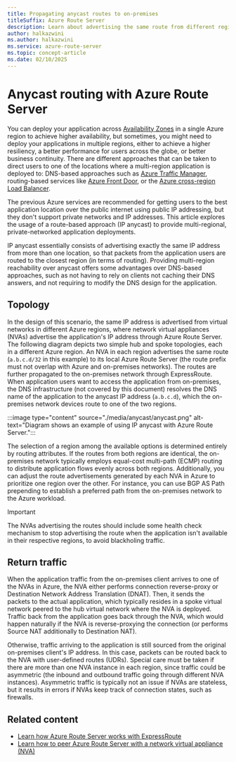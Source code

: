 ```yaml
---
title: Propagating anycast routes to on-premises
titleSuffix: Azure Route Server
description: Learn about advertising the same route from different regions with Azure Route Server.
author: halkazwini
ms.author: halkazwini
ms.service: azure-route-server
ms.topic: concept-article
ms.date: 02/10/2025
---
```


# Anycast routing with Azure Route Server

You can deploy your application across [Availability Zones](../reliability/availability-zones-overview.md?toc=/azure/route-server/toc.json) in a single Azure region to achieve higher availability, but sometimes, you might need to deploy your applications in multiple regions, either to achieve a higher resiliency, a better performance for users across the globe, or better business continuity. There are different approaches that can be taken to direct users to one of the locations where a multi-region application is deployed to: DNS-based approaches such as [Azure Traffic Manager](../traffic-manager/traffic-manager-overview.md?toc=/azure/route-server/toc.json), routing-based services like [Azure Front Door](../frontdoor/front-door-overview.md?toc=/azure/route-server/toc.json), or the [Azure cross-region Load Balancer](../load-balancer/cross-region-overview.md?toc=/azure/route-server/toc.json).

The previous Azure services are recommended for getting users to the best application location over the public internet using public IP addressing, but they don't support private networks and IP addresses. This article explores the usage of a route-based approach (IP anycast) to provide multi-regional, private-networked application deployments.

IP anycast essentially consists of advertising exactly the same IP address from more than one location, so that packets from the application users are routed to the closest region (in terms of routing). Providing multi-region reachability over anycast offers some advantages over DNS-based approaches, such as not having to rely on clients not caching their DNS answers, and not requiring to modify the DNS design for the application.

## Topology

In the design of this scenario, the same IP address is advertised from virtual networks in different Azure regions, where network virtual appliances (NVAs) advertise the application's IP address through Azure Route Server. The following diagram depicts two simple hub and spoke topologies, each in a different Azure region. An NVA in each region advertises the same route (`a.b.c.d/32` in this example) to its local Azure Route Server (the route prefix must not overlap with Azure and on-premises networks). The routes are further propagated to the on-premises network through ExpressRoute. When application users want to access the application from on-premises, the DNS infrastructure (not covered by this document) resolves the DNS name of the application to the anycast IP address (`a.b.c.d`), which the on-premises network devices route to one of the two regions.

:::image type="content" source="./media/anycast/anycast.png" alt-text="Diagram shows an example of using IP anycast with Azure Route Server.":::

The selection of a region among the available options is determined entirely by routing attributes. If the routes from both regions are identical, the on-premises network typically employs equal-cost multi-path (ECMP) routing to distribute application flows evenly across both regions. Additionally, you can adjust the route advertisements generated by each NVA in Azure to prioritize one region over the other. For instance, you can use BGP AS Path prepending to establish a preferred path from the on-premises network to the Azure workload.

> [!IMPORTANT]
> The NVAs advertising the routes should include some health check mechanism to stop advertising the route when the application isn't available in their respective regions, to avoid blackholing traffic.

## Return traffic

When the application traffic from the on-premises client arrives to one of the NVAs in Azure, the NVA either performs connection reverse-proxy or Destination Network Address Translation (DNAT). Then, it sends the packets to the actual application, which typically resides in a spoke virtual network peered to the hub virtual network where the NVA is deployed. Traffic back from the application goes back through the NVA, which would happen naturally if the NVA is reverse-proxying the connection (or performs Source NAT additionally to Destination NAT).

Otherwise, traffic arriving to the application is still sourced from the original on-premises client's IP address. In this case, packets can be routed back to the NVA with user-defined routes (UDRs). Special care must be taken if there are more than one NVA instance in each region, since traffic could be asymmetric (the inbound and outbound traffic going through different NVA instances). Asymmetric traffic is typically not an issue if NVAs are stateless, but it results in errors if NVAs keep track of connection states, such as firewalls. 

## Related content

- [Learn how Azure Route Server works with ExpressRoute](expressroute-vpn-support.md)
- [Learn how to peer Azure Route Server with a network virtual appliance (NVA)](tutorial-configure-route-server-with-quagga.md)
